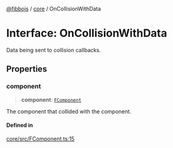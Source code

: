 [@fibbojs](/api/index) / [core](/api/core) / OnCollisionWithData

# Interface: OnCollisionWithData

Data being sent to collision callbacks.

## Properties

### component

> **component**: [`FComponent`](../classes/FComponent.md)

The component that collided with the component.

#### Defined in

[core/src/FComponent.ts:15](https://github.com/fibbojs/fibbo/blob/bc4521390a7de80cd2e57e65854cfa488d5a5f8a/packages/core/src/FComponent.ts#L15)
